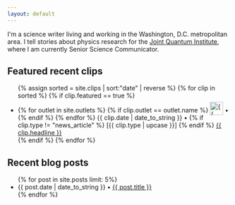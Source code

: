 ```yaml
---
layout: default
---
```

I'm a science writer living and working in the Washington, D.C. metropolitan area. I tell stories about physics research for the [Joint Quantum Institute](http://jqi.umd.edu), where I am currently Senior Science Communicator.

<div class="feature-box">
<h2>Featured recent clips</h2>
<ul>
{% assign sorted = site.clips | sort:"date" | reverse %}
{% for clip in sorted %}
{% if clip.featured == true %}
	<li>
		{% for outlet in site.outlets %}
		{% if clip.outlet == outlet.name %}
		<img style="position:relative;top:6px;" src="{{ outlet.icon }}" width="30px" title="{{ outlet.name }}">
		&bull;
		{% endif %}
		{% endfor %}
  	{{ clip.date | date_to_string }} &bull;
		{% if clip.type != "news_article" %}
		[{{ clip.type | upcase }}]
		{% endif %}
		<a href="{{ clip.address }}" target="_blank">{{ clip.headline }}</a>
	</li>
{% endif %}
{% endfor %}
</ul>
</div>

<div class="blog-box">
<h2>Recent blog posts</h2>
<div class="recent-blogs">
<ul>
{% for post in site.posts limit: 5%}
	<li>
		{{ post.date | date_to_string }} &bull; <a href="{{ post.url }}" class="blog-link-separator">{{ post.title }}</a>
	</li>
{% endfor %}
</ul>
</div>
</div>
